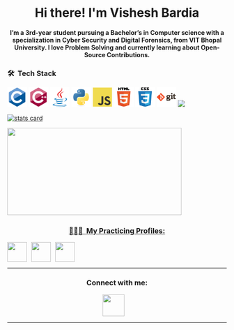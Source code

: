 <h1 align="center">Hi there! I'm Vishesh Bardia</h1>
<h4 align="center">
I’m a 3rd-year student pursuing a Bachelor’s in Computer science with a specialization in Cyber Security and Digital Forensics, from VIT Bhopal University. I love Problem Solving and currently learning about Open-Source Contributions. 
</h4>

<h3> 🛠 &nbsp;Tech Stack</h3>
<p align= "left">

<!-- C -->
<img width="45" src="https://raw.githubusercontent.com/devicons/devicon/master/icons/c/c-original.svg">
<!-- C++ -->
<img width="45" src="https://raw.githubusercontent.com/devicons/devicon/master/icons/cplusplus/cplusplus-original.svg">
<!-- Java -->
<img width="45" src="https://raw.githubusercontent.com/devicons/devicon/master/icons/java/java-original.svg">
<!-- Python -->
<img width="45" src="https://raw.githubusercontent.com/devicons/devicon/master/icons/python/python-original.svg">
<!-- Javascript -->
<img width="45" src="https://raw.githubusercontent.com/devicons/devicon/master/icons/javascript/javascript-original.svg">
<!-- HTML5 -->
<img width="45" src="https://raw.githubusercontent.com/devicons/devicon/master/icons/html5/html5-original-wordmark.svg">
<!-- CSS3 -->
<img width="45" src="https://raw.githubusercontent.com/devicons/devicon/master/icons/css3/css3-original-wordmark.svg">
<!-- Git -->
<img width="45" src="https://raw.githubusercontent.com/devicons/devicon/master/icons/git/git-original-wordmark.svg">
<!-- VSCode -->
<img width="45" src="https://www.vectorlogo.zone/logos/visualstudio_code/visualstudio_code-icon.svg">

<p>
<a align= "center" href="https://github.com/legion20">
<img alt= "stats card" height="200px" width="400" src="https://github-readme-streak-stats.herokuapp.com/?user=legion20&theme=radical">
</p>
<img height="200px" width="400" src="https://github-readme-stats.vercel.app/api?username=legion20&count_private=true&theme=radical&show_icons=true" />

<h3>👨🏻‍💻 &nbsp;My Practicing Profiles:</h3>
<p>
<a href="https://leetcode.com/legion20/" target="blank" style="margin: 0px 6px 0px 0px;"><img align="center" src="https://media-exp1.licdn.com/dms/image/C4E0BAQFvx45x7j4Zhg/company-logo_200_200/0/1519864832328?e=2159024400&v=beta&t=bn7GubuOuUXMKQ6YZxs23WZMabMviFMT7grLqM6_TC0" alt="" height="45" width="45" /></a>
<a href="https://www.codechef.com/users/legion20" target="blank" style="margin: 0px 6px 0px 0px;"><img align="center" src="https://i.pinimg.com/originals/c5/d9/fc/c5d9fc1e18bcf039f464c2ab6cfb3eb6.jpg" alt="" height="45" width="45" /></a>
<a href="https://auth.geeksforgeeks.org/user/legion20/practice/" target="blank" style="margin: 0px 6px 0px 0px;"><img align="center" src="https://media.geeksforgeeks.org/wp-content/cdn-uploads/gfg_200x200-min.png" alt="" height="45" width="45" /></a>
</p>
</h4>
<hr>

<h3 align="center">Connect with me:</h3>
<p align="center">
<a href="https://twitter.com/legionn20" target="blank"><img align="center" src="https://img.icons8.com/cute-clipart/64/000000/twitter.png" alt="" height="50" width="50" /></a> &nbsp;&nbsp;&nbsp;
</p>

<hr>
